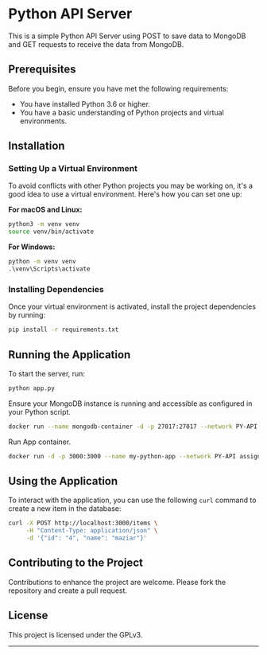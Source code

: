 
# Python API Server

This is a simple Python API Server using POST to save data to MongoDB and GET requests to receive the data from MongoDB.

## Prerequisites

Before you begin, ensure you have met the following requirements:

- You have installed Python 3.6 or higher.
- You have a basic understanding of Python projects and virtual environments.

## Installation

### Setting Up a Virtual Environment

To avoid conflicts with other Python projects you may be working on, it's a good idea to use a virtual environment. Here's how you can set one up:

**For macOS and Linux:**

```bash
python3 -m venv venv
source venv/bin/activate
```

**For Windows:**

```cmd
python -m venv venv
.\venv\Scripts\activate
```

### Installing Dependencies

Once your virtual environment is activated, install the project dependencies by running:

```bash
pip install -r requirements.txt
```

## Running the Application

To start the server, run:

```bash
python app.py
```

Ensure your MongoDB instance is running and accessible as configured in your Python script.
```bash
docker run --name mongodb-container -d -p 27017:27017 --network PY-API -v my_mongo_data:/data/db mongo:latest
```
Run App container.
```bash
docker run -d -p 3000:3000 --name my-python-app --network PY-API assignment-1-app
```

## Using the Application

To interact with the application, you can use the following `curl` command to create a new item in the database:

```bash
curl -X POST http://localhost:3000/items \
     -H "Content-Type: application/json" \
     -d '{"id": "4", "name": "maziar"}'
```

## Contributing to the Project

Contributions to enhance the project are welcome. Please fork the repository and create a pull request.

## License

This project is licensed under the GPLv3.

---

